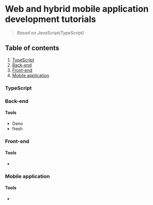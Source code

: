# Web and hybrid mobile application development tutorials
> *Based on JavaScript(TypeScript)*

## Table of contents
1. [TypeScript](#typescript)
1. [Back-end](#back-end)
1. [Front-end](#front-end)
1. [Mobile application](#mobile-application)

### TypeScript

### Back-end
#### Tools
- Deno
- fresh

### Front-end
#### Tools
- 

### Mobile application
#### Tools
- 
